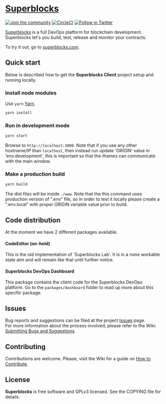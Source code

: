 # [Superblocks](https://superblocks.com)

[![Join the community](https://img.shields.io/badge/chat-on%20discord-7289da.svg?logo=discord)](https://discord.gg/6Cgg2Dw) [![CircleCI](https://circleci.com/gh/SuperblocksHQ/superblocks-lab.svg?style=shield)](https://circleci.com/gh/SuperblocksHQ/superblocks-lab) [![Follow in Twitter](https://img.shields.io/twitter/follow/getSuperblocks.svg?style=social&logo=twitter)](https://twitter.com/intent/follow?screen_name=GetSuperblocks)


[Superblocks](https://superblocks.com) is a full DevOps platform for blockchain development. Superblocks let's you build, test, release and monitor your contracts. 

To try it out, go to [superblocks.com](https://superblocks.com).

## Quick start
Below is described how to get the **Superblocks Client** project setup and running locally.

### Install node modules
Use `yarn` [Yarn](https://yarnpkg.com/).
```sh
yarn install
```

### Run in development mode
```sh
yarn start
```

Browse to `http://localhost:3000`. Note that if you use any other hostname/IP than `localhost`, then instead run update 'ORIGIN' value in 'env.development', this is important so that the iframes can communicate with the main window.

### Make a production build
```sh
yarn build
```

The dist files will be inside `./www`. Note that the this command uses production version of ".env" file, so in order to test it locally please create a ".env.local" with proper ORIGIN variable value prior to build.

## Code distribution
At the moment we have 2 different packages available.

#### CodeEditor (on-hold)
This is the old implementation of 'Superblocks Lab'. It is in a none workable state atm and will remain like that until further notice.

#### Superblocks DevOps Dashboard
This package contains the client code for the Superblocks DevOps platform. Go to the `packages/dashboard` folder to read up more about this specific package. 

## Issues
Bug reports and suggestions can be filed at the project [Issues](https://github.com/SuperblocksHQ/superblocks-lab/issues) page.  
For more information about the process involved, please refer to the Wiki: [Submitting Bugs and Suggestions](https://github.com/SuperblocksHQ/superblocks-lab/wiki/Submitting-Bugs-and-Suggestions).

## Contributing
Contributions are welcome. Please, visit the Wiki for a guide on [How to Contribute](https://github.com/SuperblocksHQ/superblocks-lab/wiki/How-to-Contribute).

## License
**Superblocks** is free software and GPLv3 licensed. See the COPYING file for details.
